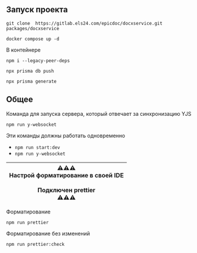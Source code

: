## Запуск проекта    
```
git clone  https://gitlab.els24.com/epicdoc/docxservice.git packages/docxservice

docker compose up -d
```

В контейнере

```
npm i --legacy-peer-deps

npx prisma db push

npx prisma generate
```

## Общее

Команда для запуска сервера, который отвечает за синхронизацию YJS
```
npm run y-websocket
```

Эти команды должны работать одновременно

- ``npm run start:dev``
- ``npm run y-websocket``

| ⚠️⚠️⚠️<br/>Настрой форматирование в своей IDE<br/><br/>Подключен prettier<br/>⚠️⚠️⚠️ |
|---------------------------------------------------------------------------------|

Форматирование

```
npm run prettier
```

Форматирование без изменений

```
npm run prettier:check
```
